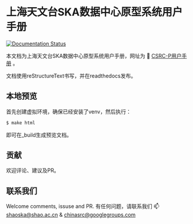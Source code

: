 # 上海天文台SKA数据中心原型系统用户手册 

[![Documentation Status](https://readthedocs.org/projects/shaoska-user-guide/badge/?version=latest)](https://shaoska-user-guide.readthedocs.io/zh_CN/latest/?badge=latest)

本文档为上海天文台SKA数据中心原型系统用户手册，网址为 :link: [CSRC-P用户手册](https://shaoska-user-guide.readthedocs.io/) 。

文档使用reStructureText书写，并在readthedocs发布。


## 本地预览

首先创建虚拟环境，确保已经安装了venv，然后执行：

```bash
$ make html
```

即可在_build生成预览文档。

## 贡献

欢迎评论、建议及PR。

## 联系我们

Welcome comments, issuse and PR.
有任何问题，请联系我们 :mailbox: shaoska@shao.ac.cn & chinasrc@googlegroups.com
